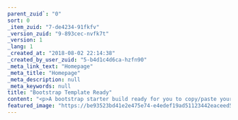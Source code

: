 ```yaml
---
parent_zuid`: "0"
sort: 0
_item_zuid: "7-de4234-91fkfv"
_version_zuid: "9-893cec-nvfk7t"
_version: 1
_lang: 1
_created_at: "2018-08-02 22:14:38"
_created_by_user_zuid: "5-b4d1c4d6ca-hzfn90"
_meta_link_text: "Homepage"
_meta_title: "Homepage"
_meta_description: null
_meta_keywords: null
title: "Bootstrap Template Ready"
content: "<p>A bootstrap starter build ready for you to copy/paste your template code into.</p>"
featured_image: "https://be93523bd41e2e475e74-e4edef19ad51123442eaceed55c78461.ssl.cf2.rackcdn.com/or-homepage1.png"
---
```


